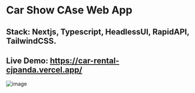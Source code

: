 # Car Show CAse Web App 
## Stack: Nextjs, Typescript, HeadlessUI, RapidAPI, TailwindCSS.
## Live Demo: https://car-rental-cjpanda.vercel.app/

![image](https://github.com/cjpanda/CarRental/assets/107156444/8250f93d-21cf-4c3e-9a49-cbe5bd6dc537)
